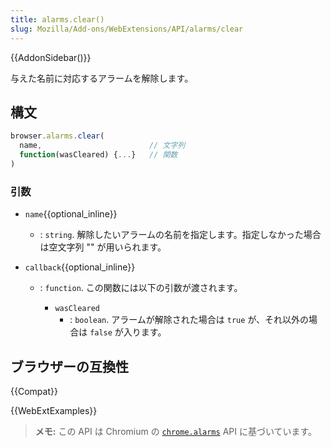 ```yaml
---
title: alarms.clear()
slug: Mozilla/Add-ons/WebExtensions/API/alarms/clear
---
```


{{AddonSidebar()}}

与えた名前に対応するアラームを解除します。

## 構文

```js
browser.alarms.clear(
  name,                        // 文字列
  function(wasCleared) {...}   // 関数
)
```

### 引数

- `name`{{optional_inline}}
  - : `string`. 解除したいアラームの名前を指定します。指定しなかった場合は空文字列 "" が用いられます。
- `callback`{{optional_inline}}

  - : `function`. この関数には以下の引数が渡されます。

    - `wasCleared`
      - : `boolean`. アラームが解除された場合は `true` が、それ以外の場合は `false` が入ります。

## ブラウザーの互換性

{{Compat}}

{{WebExtExamples}}

> **メモ:** この API は Chromium の [`chrome.alarms`](https://developer.chrome.com/extensions/alarms) API に基づいています。
